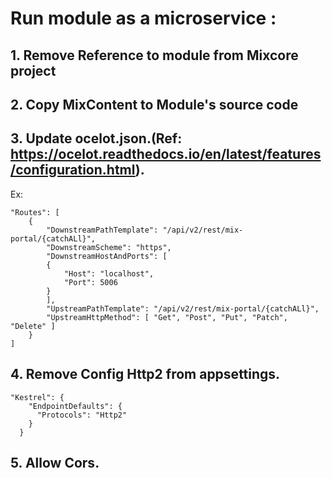 # Run module as a microservice :
## 1. Remove Reference to module from Mixcore project
## 2. Copy MixContent to Module's source code
## 3. Update ocelot.json.(Ref: https://ocelot.readthedocs.io/en/latest/features/configuration.html). 
Ex:
```
"Routes": [
    {
        "DownstreamPathTemplate": "/api/v2/rest/mix-portal/{catchALl}",
        "DownstreamScheme": "https",
        "DownstreamHostAndPorts": [
        {
            "Host": "localhost",
            "Port": 5006
        }
        ],
        "UpstreamPathTemplate": "/api/v2/rest/mix-portal/{catchALl}",
        "UpstreamHttpMethod": [ "Get", "Post", "Put", "Patch", "Delete" ]
    }
]
```
## 4. Remove Config Http2 from appsettings.
```
"Kestrel": {
    "EndpointDefaults": {
      "Protocols": "Http2"
    }
  }
```
## 5. Allow Cors.